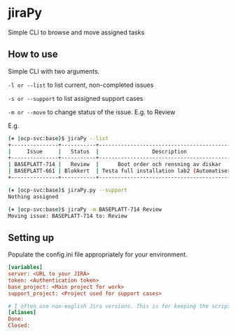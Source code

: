 # jiraPy

Simple CLI to browse and move assigned tasks

## How to use
Simple CLI with two arguments.

`-l or --list` to list current, non-completed issues

`-s or --support` to list assigned support cases

`-m or --move` to change status of the issue. E.g. to Review

E.g.

```bash
(⎈ |ocp-svc:base)$ jiraPy --list
+---------------+-----------+----------------------------------------------+---------------+
|     Issue     |   Status  |                 Description                  | Creation Date |
+---------------+-----------+----------------------------------------------+---------------+
| BASEPLATT-714 |   Review  |      Boot order och rensning av diskar       |   2022-09-16  |
| BASEPLATT-661 | Blokkert  | Testa full installation lab2 (Automatiserad) |   2022-09-06  |
+---------------+-----------+----------------------------------------------+---------------+

(⎈ |ocp-svc:base)$ jiraPy.py --support
Nothing assigned

(⎈ |ocp-svc:base)$ jiraPy -m BASEPLATT-714 Review
Moving issue: BASEPLATT-714 to: Review 
```
## Setting up 
Populate the config.ini file appropriately for your environment.

```ini
[variables]
server: <URL to your JIRA> 
token: <Authentication token>
base_project: <Main project for work>
support_project: <Project used for support cases>

# I often use non-english Jira versions. This is for keeping the script the same
[aliases]
Done: 
Closed: 
```